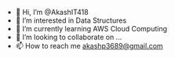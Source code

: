 - 👋 Hi, I’m @AkashIT418
- 👀 I’m interested in Data Structures
- 🌱 I’m currently learning AWS Cloud Computing
- 💞️ I’m looking to collaborate on ...
- 📫 How to reach me akashp3689@gmail.com

<!---
AkashIT418/AkashIT418 is a ✨ special ✨ repository because its `README.md` (this file) appears on your GitHub profile.
You can click the Preview link to take a look at your changes.
--->
